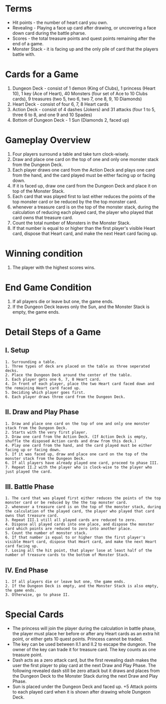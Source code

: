 # Terms
* Hit points - the number of heart card you own.
* Revealing - Playing a face up card after drawing, or uncovering a face down card during the battle pharse.
* Scores - the total treasure points and quest points remaining after the end of a game.
* Monster Stack - it is facing up and the only pile of card that the players battle with.

# Cards for a Game
1. Dungeon Deck - consist of 1 demon (King of Clubs), 1 princess (Heart 10), 1 key (Ace of Heart), 40 Monsters (four set of Ace to 10 Clubs cards), 9 treasures (two 5, two 6, two 7, one 8, 9, 10 Diamonds)
2. Heart Deck - consist of four 6, 7, 8 Heart cards
3. Action Deck - consist of 4 dashes (Jokers) and 31 attacks (four 1 to 5, three 6 to 8, and one 9 and 10 Spades)
4. Bottom of Dungeon Deck - 1 Sun (Diamonds 2, faced up)

# Gameplay Overview
  1. Four players surround a table and take turn clock-wisely.
  2. Draw and place one card on the top of one and only one monster stack from the Dungeon Deck.
  3. Each player draws one card from the Action Deck and plays one card from the hand, and the card played must be either facing up or facing down.
  4. If it is faced up, draw one card from the Dungeon Deck and place it on top of the Monster Stack.
  5. Each card that was played first to last either reduces the points of the top monster card or be reduced by the the top monster card.
  6. whenever a treasure card is on the top of the monster stack, during the calculation of reducing each played card, the player who played that card owns that treasure card.
  7. Count the total number of Monsters in the Monster Stack.
  8. If that number is equal to or higher than the first player's visible Heart card, dispose that Heart card, and make the next Heart card facing up.
  
# Winning condition
  1. The player with the highest scores wins.
# End Game Condition
  1. If all players die or leave but one, the game ends.
  2. If the Dungeon Deck leaves only the Sun, and the Monster Stack is empty, the game ends.

# Detail Steps of a Game
  ## I. Setup
    1. Surrounding a table.
    1. Three types of deck are placed on the table as three seperated decks.
    2. Place the Dungeon Deck around the center of the table.
    3. Each player gets one 6, 7, 8 Heart card.
    4. In front of each player, place the two Heart card faced down and the remaining Heart card faced up.
    5. Deciding which player goes first.
    6. Each player draws three card from the Dungeon Deck.
  ## II. Draw and Play Phase
    1. Draw and place one card on the top of one and only one monster stack from the Dungeon Deck.
    2. Starts with the very first player.
    3. Draw one card from the Action Deck. (If Action Deck is empty, shuffle the disposed Action cards and draw from this deck.)
    4. Play one card from the hand, and the card played must be either facing up or facing down.
    5. If it was faced up, draw and place one card on the top of the monster stack from the Dungeon Deck.
    6. If all players have already played one card, proceed to phase III.
    7. Repeat II.2 with the player who is clock-wise to the player who just played the card.
  ## III. Battle Phase
    1. The card that was played first either reduces the points of the top monster card or be reduced by the the top monster card.
    2. whenever a treasure card is on the top of the monster stack, during the calculation of the played card, the player who played that card owns that treasure card.
    3. Repeat III.1 utill all played cards are reduced to zero.
    4. Dispose all played cards into one place, and dispose the monster card which points are reduced to zero into another place.
    5. Count the number of monster stack.
    6. If that number is equal to or higher than the first player's visible Heart card, dispose that Heart card, and make the next Heart card facing up.
    7. Losing all the hit point, that player lose at least half of the number of treasure cards to the bottom of Monster Stack.
  ## IV. End Phase
    1. If all players die or leave but one, the game ends.
    2. If the Dungeon Deck is empty, and the Monster Stack is also empty, the game ends.
    3. Otherwise, go to phase II.

# Special Cards
  * The princess will join the player during the calculation in battle phase, the player must place her before or after any Heart cards as an extra hit point, or either gets 10 quest points. Princess cannot be traded.
  * The key can be used between II.1 and II.2 to escape the dungeon. The owner of the key can trade it for treasure card. The key counts as one treasure point.
  * Dash acts as a zero attack card, but the first revealing dash makes the user the first player to play card at the next Draw and Play Phase. The following revealed dash still be zero attack but it draws and places from the Dungeon Deck to the Monster Stack during the next Draw and Play Phase.
  * Sun is placed under the Dungeon Deck and faced up. +5 Attack points to each played card when it is shown after drawing whole Dungeon Deck.
